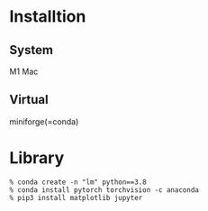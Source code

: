 # Installtion
## System
M1 Mac

## Virtual
miniforge(=conda)

# Library
```
% conda create -n "lm" python==3.8
% conda install pytorch torchvision -c anaconda
% pip3 install matplotlib jupyter
```